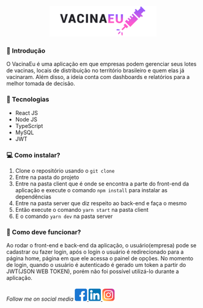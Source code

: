 <div align="center">
    <img src="./client/src/assets/images/logo.png" width="280px" alt="VacinaEu">
</div>

<h3>🏁 Introdução</h3>
<p>O VacinaEu é uma aplicação em que empresas podem gerenciar seus lotes de vacinas, locais de distribuição no território brasileiro e quem elas já vacinaram. Além disso, a ideia conta com dashboards e relatórios para a melhor tomada de decisão.</p>

<h3>🚀 Tecnologias</h3>

- React JS
- Node JS
- TypeScript
- MySQL
- JWT

<h3>&#128187; Como instalar?</h3>

1. Clone o repositório usando o `git clone`
2. Entre na pasta do projeto
3. Entre na pasta client que é onde se encontra a parte do front-end da aplicação e execute o comando `npm install` para instalar as dependências
4. Entre na pasta server que diz respeito ao back-end e faça o mesmo
5. Então execute o comando `yarn start` na pasta client
6. E o comando `yarn dev` na pasta server

<h3>📝 Como deve funcionar?</h3>
<p>Ao rodar o front-end e back-end da aplicação, o usuário(empresa) pode se cadastrar ou fazer login, após o login o usuário é redirecionado para a página home, página em que ele acessa o painel de opções. No momento de login, quando o usuário é autenticado é gerado um token a partir do JWT(JSON WEB TOKEN), porém não foi possível utilizá-lo durante a aplicação.</p>

<h6>
    Follow me on social media 
    <a href="https://www.facebook.com/profile.php?id=100011801194873">
        <img src="./github/facebook.png" />
    </a>
    <a href="https://www.linkedin.com/in/jeffersonsil813/">
        <img src="./github/linkedin.png" />
    </a>
    <a href="https://www.instagram.com/jefferson.sil813/">
        <img src="./github/instagram.png"/>
    </a>
</h6>
